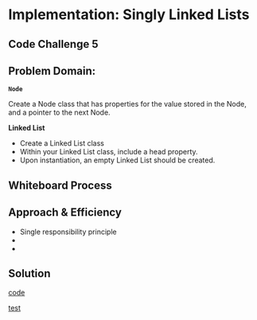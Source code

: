 # Implementation: Singly Linked Lists
## Code Challenge 5

## Problem Domain:

**`Node`**

Create a Node class that has properties for the value stored in the Node, and a pointer to the next Node.

**Linked List**
- Create a Linked List class
- Within your Linked List class, include a head property.
- Upon instantiation, an empty Linked List should be created.


## Whiteboard Process

[]()

## Approach & Efficiency
- Single responsibility principle
- 
- 

## Solution
[code](linkedlist.py)

[test](../tests/test_linked_list.py)
